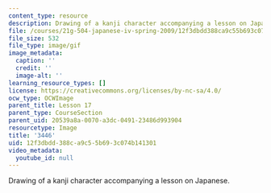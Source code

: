 ```yaml
---
content_type: resource
description: Drawing of a kanji character accompanying a lesson on Japanese.
file: /courses/21g-504-japanese-iv-spring-2009/12f3dbdd388ca9c55b693c074b141301_3446.gif
file_size: 532
file_type: image/gif
image_metadata:
  caption: ''
  credit: ''
  image-alt: ''
learning_resource_types: []
license: https://creativecommons.org/licenses/by-nc-sa/4.0/
ocw_type: OCWImage
parent_title: Lesson 17
parent_type: CourseSection
parent_uid: 20539a8a-0070-a3dc-0491-23486d993904
resourcetype: Image
title: '3446'
uid: 12f3dbdd-388c-a9c5-5b69-3c074b141301
video_metadata:
  youtube_id: null
---
```

Drawing of a kanji character accompanying a lesson on Japanese.